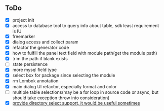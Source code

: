 ## ToDo

- [X] project init
- [X] access to database tool to query info about table, sdk least requirement is IU
- [X] freemarker
- [X] dialog access and collect param
- [X] refactor the generator code
- [X] how to fulfill the panel text field with module path(get the module path)
- [X] trim the path if blank exists
- [ ] state persistence
- [X] more mysql field type
- [X] select box for package since selecting the module
- [X] rm Lombok annotation
- [X] main dialog UI refactor, especially format and color
- [ ] multiple table selections(may be a for loop in source code or async, but should take exception throw into consideration)
- [X] [provide directory select support, it would be useful sometimes](./doc/img/2023-11-21_10-45-12.png)